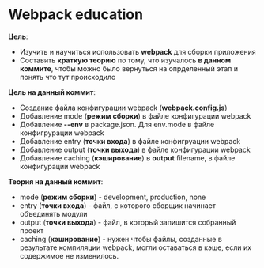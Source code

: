 # Webpack education

**Цель**:

- Изучить и научиться использовать **webpack** для сборки приложения
- Составить **краткую теорию** по тому, что изучалось **в данном коммите**, чтобы можно было вернуться на опрделенный этап и понять что тут происходило

**Цель на данный коммит**:

- Создание файла конфигурации webpack (**webpack.config.js**)
- Добавление mode (**режим сборки**) в файле конфигурации webpack
- Добавление **--env** в package.json. Для env.mode в файле конфигрурации webpack
- Добавление entry (**точки входа**) в файле конфигруации webpack
- Добавление output (**точки выхода**) в файле конфигурации webpack
- Добавление caching (**кэширование**) в **output** filename, в файле конфигурации webpack

**Теория на данный коммит**:

- mode (**режим сборки**) - development, production, none
- entry (**точки входа**) - файл, с которого сборщик начинает объединять модули
- output (**точки выхода**) - файл, в который запишится собранный проект
- caching (**кэширование**) - нужен чтобы файлы, созданные в результате компиляции webpack, могли оставаться в кэше, если их содержимое не изменилось.
